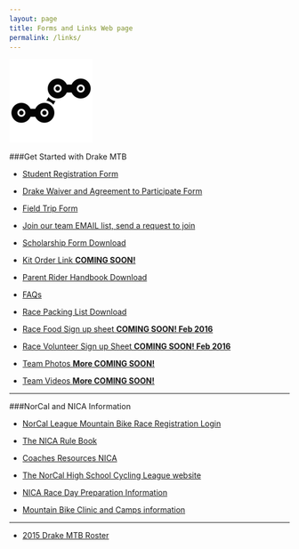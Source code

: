 ```yaml
---
layout: page
title: Forms and Links Web page
permalink: /links/
---
```


![link image](../images/chain.png)

###Get Started with Drake MTB

<!--NOTE many of these links are found on the Riders Page-->
* <a href="http://goo.gl/forms/6QBGiaPkpi">Student Registration Form</a>

* <a href="{{ site.baseurl }}/resources/Drake_MTB_Parent_Waiver.pdf">Drake Waiver and Agreement to Participate Form</a>

* <a href="{{ site.baseurl }}/resources/Drake_MTB_Parent_Waiver.pdf">Field Trip Form</a>

* <a href="http://groups.google.com/group/drakemtb?hl=en">Join our team EMAIL list, send a request to join</a>

* <a href="{{ site.baseurl }}/resources/DrakeMTB_Scholarship_ Letter.pdf">Scholarship Form Download</a>

* <a href="http://google.com">Kit Order Link **COMING SOON!**</a>

* <a href="{{ site.baseurl }}/resources/2016_Parent_Rider_Handbook.pdf">Parent Rider Handbook Download</a>

* <a href="{{ site.baseurl }}/faqs">FAQs</a>

* <a href="{{ site.baseurl }}/resources/Bike_Race_Packing_List.pdf">Race Packing List Download</a>

* <a href="http://drakemtb.org">Race Food Sign up sheet **COMING SOON! Feb 2016**</a>

* <a href="http://drakemtb.org">Race Volunteer Sign up Sheet **COMING SOON! Feb 2016**</a>

* <a href="http://cbmv.smugmug.com/ForDrakeMTB/Drake-MTB-Granite-Bay-2015/n-3Jv6h7/">Team Photos **More COMING SOON!**</a>

* <a href="https://www.youtube.com/watch?v=SWuME3JoPTw">Team Videos **More COMING SOON!**</a>

****

###NorCal and NICA Information

* <a href="https://pitzone.nationalmtb.org/users/sign_in">NorCal League Mountain Bike Race Registration Login</a>

* <a href="http://www.nationalmtb.org/wp-content/uploads/NICA-Rulebook.pdf">The NICA Rule Book</a>

* <a href="http://www.nationalmtb.org/nica-coaches-resources/">Coaches Resources NICA</a>

* <a href="http://www.norcalmtb.org/">The NorCal High School Cycling League website</a>

* <a href="http://www.nationalmtb.org/wp-content/uploads/Equipment-Checklist_Athletes-1.19.11.pdf">NICA Race Day Preparation Information</a>

* <a href="http://www.norcalmtb.org/events/camps/">Mountain Bike Clinic and Camps information</a>

****
* <a href="{{ site.baseurl }}/2015roster">2015 Drake MTB Roster</a>
